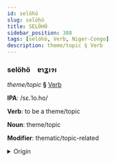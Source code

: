 ```yaml
---
id: selöhö
slug: selöhö
title: SELÖHÖ
sidebar_position: 388
tags: [selöhö, Verb, Niger-Congo]
description: theme/topic § Verb
---
```


### selöhö&emsp;<span kind="abugida">ɐɿʓıɂı</span>

*theme/topic* **§** [Verb](../../tags/Verb)

**IPA**: /sɛ.ˈlo.ho/

**Verb**: to be a theme/topic

**Noun**: theme/topic

**Modifier**: thematic/topic-related

<details>
    <summary>Origin</summary>
    Sesotho sehlooho /seɬoːɦɔ/<br/>
    <em>Niger-Congo Language Family</em>
</details>